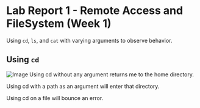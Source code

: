 # Lab Report 1 - Remote Access and FileSystem (Week 1)

Using `cd`, `ls`, and `cat` with varying arguments to observe behavior.

## Using `cd`
![Image](https://sssssrrt01.github.io/cse15l-lab-reports/cd.png)
Using cd without any argument returns me to the home directory.

Using cd with a path as an argument will enter that directory.

Using cd on a file will bounce an error.

